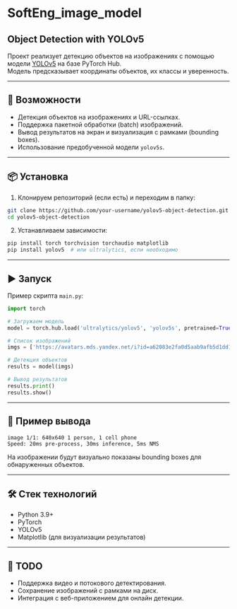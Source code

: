 # SoftEng_image_model

## Object Detection with YOLOv5

Проект реализует детекцию объектов на изображениях с помощью модели [YOLOv5](https://github.com/ultralytics/yolov5) на базе PyTorch Hub.  
Модель предсказывает координаты объектов, их классы и уверенность.

---

## 🚀 Возможности
- Детекция объектов на изображениях и URL-ссылках.
- Поддержка пакетной обработки (batch) изображений.
- Вывод результатов на экран и визуализация с рамками (bounding boxes).
- Использование предобученной модели `yolov5s`.

---

## 📦 Установка

1. Клонируем репозиторий (если есть) и переходим в папку:
```bash
git clone https://github.com/your-username/yolov5-object-detection.git
cd yolov5-object-detection
````

2. Устанавливаем зависимости:

```bash
pip install torch torchvision torchaudio matplotlib
pip install yolov5  # или ultralytics, если необходимо
```

---

## ▶️ Запуск

Пример скрипта `main.py`:

```python
import torch

# Загружаем модель
model = torch.hub.load('ultralytics/yolov5', 'yolov5s', pretrained=True)

# Список изображений
imgs = ['https://avatars.mds.yandex.net/i?id=a62083e2fa0d5aab9afb5d1dd1eca83f5769eafd-9066083-images-thumbs&n=13']

# Детекция объектов
results = model(imgs)

# Вывод результатов
results.print()
results.show()
```

---

## 📑 Пример вывода

```
image 1/1: 640x640 1 person, 1 cell phone
Speed: 20ms pre-process, 30ms inference, 5ms NMS
```

На изображении будут визуально показаны bounding boxes для обнаруженных объектов.

---

## 🛠 Стек технологий

* Python 3.9+
* PyTorch
* YOLOv5
* Matplotlib (для визуализации результатов)

---

## 📌 TODO

* Поддержка видео и потокового детектирования.
* Сохранение изображений с рамками на диск.
* Интеграция с веб-приложением для онлайн детекции.


